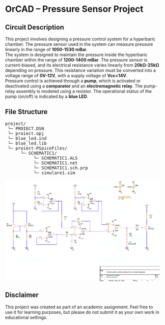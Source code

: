# OrCAD – Pressure Sensor Project

## Circuit Description

This project involves designing a pressure control system for a hyperbaric chamber. The pressure sensor used in the system can measure pressure linearly in the range of **1050-1530 mBar**.
<br>
The system is designed to maintain the pressure inside the hyperbaric chamber within the range of **1200-1400 mBar**. The pressure sensor is current-biased, and its electrical resistance varies linearly from **20kΩ-25kΩ** depending on pressure. This resistance variation must be converted into a voltage range of **0V-12V**, with a supply voltage of **Vcc=14V**.
<br>
Pressure control is achieved through a **pump**, which is activated or deactivated using a **comparator** and an **electromagnetic relay**. The pump-relay assembly is modeled using a resistor. The operational status of the pump (on/off) is indicated by a **blue LED**.

## File Structure

<pre>
project/
 └─ PROIECT.DSN
 └─ proiect.opj
 └─ blue_led.ind
 └─ blue_led.lib
 └─ proiect-PSpiceFiles/
      └─ SCHEMATIC1/
           └─ SCHEMATIC1.ALS
           └─ SCHEMATIC1.net
           └─ SCHEMATIC1.sch.prp
           └─ simulare1.sim
</pre>

![](https://raw.githubusercontent.com/c0smin27/OrCAD-Pressure-Sensor/refs/heads/main/readme.png)

## Disclaimer

This project was created as part of an academic assignment. Feel free to use it for learning purposes, but please do not submit it as your own work in educational settings.
